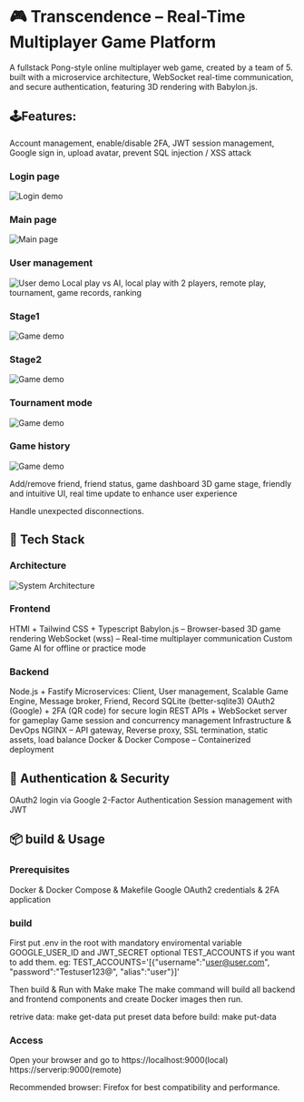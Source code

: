# 🎮 Transcendence – Real-Time Multiplayer Game Platform
A fullstack Pong-style online multiplayer web game, created by a team of 5.
built with a microservice architecture, WebSocket real-time communication, and secure authentication, featuring 3D rendering with Babylon.js.

## 🕹️Features:
Account management, enable/disable 2FA, JWT session management, Google sign in, upload avatar, prevent SQL injection / XSS attack
### Login page
![Login demo](doc/login.png)

### Main page
![Main page](doc/main.png)

### User management
![User demo](doc/user.png)
Local play vs AI, local play with 2 players, remote play, tournament, game records, ranking

### Stage1
![Game demo](doc/stage1.png)

### Stage2
![Game demo](doc/stage2.png)

### Tournament mode
![Game demo](doc/tournament.png)

### Game history
![Game demo](doc/record.png)

Add/remove friend, friend status, game dashboard
3D game stage, friendly and intuitive UI, real time update to enhance user experience

Handle unexpected disconnections.

## 🧰 Tech Stack
### Architecture
![System Architecture](doc/ft_transcendence.jpg)

### Frontend
HTMl + Tailwind CSS + Typescript
Babylon.js – Browser-based 3D game rendering
WebSocket (wss) – Real-time multiplayer communication
Custom Game AI for offline or practice mode

### Backend
Node.js + Fastify
Microservices: Client, User management, Scalable Game Engine, Message broker,  Friend, Record
SQLite (better-sqlite3)
OAuth2 (Google) + 2FA (QR code) for secure login
REST APIs + WebSocket server for gameplay
Game session and concurrency management
Infrastructure & DevOps
NGINX – API gateway, Reverse proxy, SSL termination, static assets, load balance
Docker & Docker Compose – Containerized deployment

## 🔐 Authentication & Security
OAuth2 login via Google
2-Factor Authentication
Session management with JWT

## 📦 build & Usage
### Prerequisites
Docker & Docker Compose & Makefile
Google OAuth2 credentials & 2FA application

### build
First put .env in the root with mandatory enviromental variable GOOGLE_USER_ID and JWT_SECRET
optional TEST_ACCOUNTS if you want to add them. eg: TEST_ACCOUNTS='[{"username":"user@user.com", "password":"Testuser123@", "alias":"user"}]'

Then build & Run with Make
make
The make command will build all backend and frontend components and create Docker images then run.

retrive data: make get-data
put preset data before build: make put-data

### Access
Open your browser and go to https://localhost:9000(local) https://serverip:9000(remote)

Recommended browser: Firefox for best compatibility and performance.
